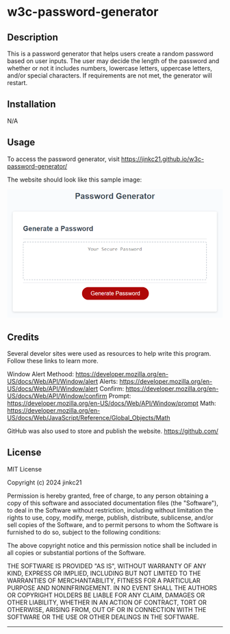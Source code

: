 # w3c-password-generator

## Description

This is a password generator that helps users create a random password based on user inputs. The user may decide the length of the password and whether or not it includes numbers, lowercase letters, uppercase letters, and/or special characters. If requirements are not met, the generator will restart.


## Installation

N/A

## Usage

To access the password generator, visit https://jinkc21.github.io/w3c-password-generator/


The website should look like this sample image:

![Sample Image](/assets/03-javascript-homework-demo.png)


## Credits

Several develor sites were used as resources to help write this program. Follow these links to learn more.

Window Alert Methood: https://developer.mozilla.org/en-US/docs/Web/API/Window/alert
Alerts: https://developer.mozilla.org/en-US/docs/Web/API/Window/alert
Confirm: https://developer.mozilla.org/en-US/docs/Web/API/Window/confirm
Prompt: https://developer.mozilla.org/en-US/docs/Web/API/Window/prompt
Math: https://developer.mozilla.org/en-US/docs/Web/JavaScript/Reference/Global_Objects/Math

GitHub was also used to store and publish the website.
https://github.com/

## License

MIT License

Copyright (c) 2024 jinkc21

Permission is hereby granted, free of charge, to any person obtaining a copy
of this software and associated documentation files (the "Software"), to deal
in the Software without restriction, including without limitation the rights
to use, copy, modify, merge, publish, distribute, sublicense, and/or sell
copies of the Software, and to permit persons to whom the Software is
furnished to do so, subject to the following conditions:

The above copyright notice and this permission notice shall be included in all
copies or substantial portions of the Software.

THE SOFTWARE IS PROVIDED "AS IS", WITHOUT WARRANTY OF ANY KIND, EXPRESS OR
IMPLIED, INCLUDING BUT NOT LIMITED TO THE WARRANTIES OF MERCHANTABILITY,
FITNESS FOR A PARTICULAR PURPOSE AND NONINFRINGEMENT. IN NO EVENT SHALL THE
AUTHORS OR COPYRIGHT HOLDERS BE LIABLE FOR ANY CLAIM, DAMAGES OR OTHER
LIABILITY, WHETHER IN AN ACTION OF CONTRACT, TORT OR OTHERWISE, ARISING FROM,
OUT OF OR IN CONNECTION WITH THE SOFTWARE OR THE USE OR OTHER DEALINGS IN THE
SOFTWARE.


---

